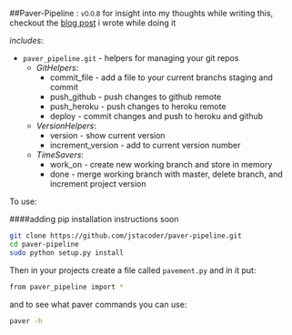 ##Paver-Pipeline : <small>v0.0.8</small>
for insight into my thoughts while writing this, checkout the [blog post](https://www.codementor.io/python/tutorial/creating-an-asset-pipeline-in-python-with-paver) i wrote while doing it


_includes_:
*   `paver_pipeline.git` - helpers for managing your git repos
    -  *GitHelpers*: 
        *   commit_file - add a file to your current branchs staging and commit
        *   push_github - push changes to github remote
        *   push_heroku - push changes to heroku remote
        *   deploy      - commit changes and push to heroku and github
    -  *VersionHelpers*:
        *   version - show current version
        *   increment_version - add to current version number
    -  *TimeSavers*:
        *   work_on - create new working branch and store in memory
        *   done - merge working branch with master, delete branch,  and increment project version

To use:

####adding pip installation instructions soon

```bash
git clone https://github.com/jstacoder/paver-pipeline.git
cd paver-pipeline
sudo python setup.py install
```
Then in your projects create a file called `pavement.py` and in it put:

```bash
from paver_pipeline import *
```
and to see what paver commands you can use:

```bash
paver -h
